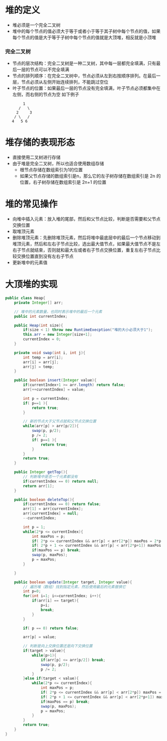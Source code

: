 # 堆的定义
- 堆必须是一个完全二叉树
- 堆中的每个节点的值必须大于等于或者小于等于其子树中每个节点的值，如果每个节点的值是大于等于子树中每个节点的值就是大顶堆，相反就是小顶堆


### 完全二叉树
- 节点的层次结构：完全二叉树是一种二叉树，其中每一层都完全填满，只有最后一层的节点可以不完全填满
- 节点的排列顺序：在完全二叉树中，节点必须从左到右按顺序排列。在最后一层，节点必须从左侧开始连续排列，不能跳过空位
- 叶子节点的位置：如果最后一层的节点没有完全填满，叶子节点必须都集中在左侧，而右侧的节点为空
如下例子
~~~
        1
      /   \
     2     3
    / \   /
   4   5 6
~~~

# 堆存储的表现形态
- 直接使用二叉树进行存储
- 由于堆是完全二叉树，所以也适合使用数组存储
  - 根节点存储在数组索引为1的位置
  - 如果父节点存储的数组索引是n，那么它的左子树存储在数组索引是 2n 的位置，右子树存储在数组索引是 2n+1 的位置

# 堆的常见操作
- 向堆中插入元素：放入堆的尾部，然后和父节点比较，判断是否需要和父节点交换位置
- 取堆顶元素
- 删除堆顶元素：先删除堆顶元素，然后将堆中最底层中的最后一个节点移动到堆顶元素，然后和左右子节点比较，选出最大值节点，如果最大值节点不是左右子节点就结束，否则就和最大左或者右子节点交换位置，重复左右子节点比较交换位置直到没有左右子节点
- 更新堆中的元素值

# 大顶堆的实现
~~~java
public class Heap{
    private Integer[] arr;

    // 堆中的元素数量，也同时表示堆中的最后一个元素
    public int currentIndex;

    public Heap(int size){
        if(size < 1) throw new RuntimeExecption("堆的大小必须大于1");
        this.arr = new Integer[size+1];
        currentIndex = 0;
    }

    private void swap(int i, int j){
        int temp = arr[i];
        arr[i] = arr[j];
        arr[j] = temp;
    }

    public boolean insert(Integer value){
        if(currentIndex+1 >= arr.length) return false;
        arr[++currentIndex] = value;

        int p = currentIndex;
        if( p==1 ){
            return true;
        }

        // 新的节点大于父节点就和父节点交换位置
        while(arr[p] > arr[p/2]){
            swap(p, p/2);
            p /= 2;
            if( p==1 ){
                return true;
            }
        }
        return true;
    }

    public Integer getTop(){
        // 判断堆中是否一个元素都没有
        if(currentIndex == 0) return null;
        return arr[1];
    }

    public boolean deleteTop(){
        if(currentIndex == 0) return false;
        arr[1] = arr[currentIndex];
        arr[currentIndex] = null;
        --currentIndex;

        int p = 1;
        while(2*p <= currentIndex){
            int maxPos = p;
            if( 2*p <= currentIndex && arr[p] < arr[2*p]) maxPos = 2*p;
            if( 2*p + 1 <= currentIndex && arr[p] < arr[2*p+1]) maxPos = 2*p+1;
            if(maxPos == p) break;
            swap(p, maxPos);
            p = maxPos;
        }

    }

    public boolean update(Integer target, Integer value){
        // 遍历堆（数组）找到指定元素，然后使用最后的元素替换它
        int p=0;
        for(int i=1; i<=currentIndex; i++){
            if(arr[i] == target){
                p=i;
                break;
            }
        }

        if( p == 0) return false;

        arr[p] = value;

        // 判断是向上交换位置还是向下交换位置
        if(target > value){
            while(p>1){
                if(arr[p] <= arr[p/2]) break;
                swap(p, p/2);
                p /= 2;
            }
        }else if(target < value){
            while(2*p <= currentIndex){
                int maxPos = p;
                if( 2*p <= currentIndex && arr[p] < arr[2*p]) maxPos = 2*p;
                if( 2*p + 1 <= currentIndex && arr[p] < arr[2*p+1]) maxPos = 2*p+1;
                if(maxPos == p) break;
                swap(p, maxPos);
                p = maxPos;
            }
        }
        return true;
    }
}
~~~



